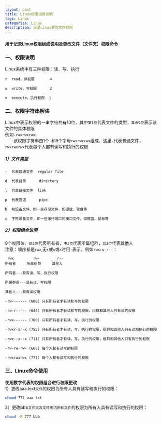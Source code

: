 ```yaml
---
layout: post
title: Linux权限组成说明
tags: Linux
categories: Linux
description: 记录Linux更改文件权限
---
```

#### 用于记录Linux权限组成说明及更改文件（文件夹）权限命令

<!-- more -->

### 一、权限说明
Linux系统中有三种权限：读、写、执行
```text
r  read，读权限       4

w  write，写权限      2

x  execute，执行权限  1
```

### 二、权限字符串解读  
Linux中表示权限的一串字符共有10位，其中`第1位`代表文件的类型，`其余9位`表示该文件的具体权限    
例如`-rwxrwxrwx`:  
　　该权限字符串由1个`-`和9个字母`rwxrwxrwx`组成，这里`-`代表普通文件，`rwxrwxrwx`代表每个人都有读写和执行的权限   
##### 1）文件类型  
```text
-  代表普通文件  regular file

d  代表目录      directory

l  代表链接文件  link

p  代表管道      pipe

b  块设备文件，即一些存储文件，如硬盘、软盘等

c  字符设备文件，即一些串行端口的接口文件，如键盘、鼠标等
```
##### 2）权限组合说明
9个权限位，`前3位`代表所有者，`中3位`代表所属组群，`后3位`代表其他人  
注意：顺序都是`rwx`,无`r`或`w`或`x`时用`-`表示。例如`rwxrw-r--`：
```text
 rwx         rw-        r--
所有者     所属组群     其他人

所有者---具有读、写、执行权限

所属群组---具有读、写权限

其他人---具有读权限
```  
```text
-rw------- (600) 只有所有者才有读和写的权限

-rw-r--r-- (644) 只有所有者才有读和写的权限，组群和其他人只有读的权限

-rwx------ (700) 只有所有者才有读，写，执行的权限

-rwxr-xr-x (755) 只有所有者才有读，写，执行的权限，组群和其他人只有读和执行的权限

-rwx--x--x (711) 只有所有者才有读，写，执行的权限，组群和其他人只有执行的权限

-rw-rw-rw- (666) 每个人都有读写的权限

-rwxrwxrwx (777) 每个人都有读写和执行的权限
```

### 三、Linux命令使用
**使用数字代表的权限组合进行权限更改**  
1）更改aaa.text`文件`的权限为所有人具有读写和执行的权限：
```bash
chmod 777 aaa.txt
```
2）更改bbb`文件夹及文件夹内所有文件`的权限为所有人具有读写和执行的权限：
```bash
chmod -R 777 bbb
```
